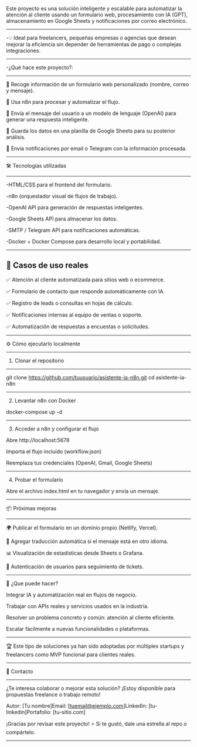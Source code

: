 Este proyecto es una solución inteligente y escalable para automatizar la atención al cliente usando un formulario web, procesamiento con IA (GPT), almacenamiento en Google Sheets y notificaciones por correo electrónico.

----------------------------------------------------------------------------------------------------------------------------------------------------------------------------------------------------------------------------
-💡 Ideal para freelancers, pequeñas empresas o agencias que desean mejorar la eficiencia sin depender de herramientas de pago o complejas integraciones.

----------------------------------------------------------------------------------------------------------------------------------------------------------------------------------------------------------------------------
-¿Qué hace este proyecto?:

----------------------------------------------------------------------------------------------------------------------------------------------------------------------------------------------------------------------------
🔹 Recoge información de un formulario web personalizado (nombre, correo y mensaje).

🔹 Usa n8n para procesar y automatizar el flujo.

🔹 Envía el mensaje del usuario a un modelo de lenguaje (OpenAI) para generar una respuesta inteligente.

🔹 Guarda los datos en una planilla de Google Sheets para su posterior análisis.

🔹 Envía notificaciones por email o Telegram con la información procesada.


----------------------------------------------------------------------------------------------------------------------------------------------------------------------------------------------------------------------------
🛠️ Tecnologías utilizadas

----------------------------------------------------------------------------------------------------------------------------------------------------------------------------------------------------------------------------
-HTML/CSS para el frontend del formulario.

-n8n (orquestador visual de flujos de trabajo).

-OpenAI API para generación de respuestas inteligentes.

-Google Sheets API para almacenar los datos.

-SMTP / Telegram API para notificaciones automáticas.

-Docker + Docker Compose para desarrollo local y portabilidad.

----------------------------------------------------------------------------------------------------------------------------------------------------------------------------------------------------------------------------
🎯 Casos de uso reales
----------------------------------------------------------------------------------------------------------------------------------------------------------------------------------------------------------------------------
✅ Atención al cliente automatizada para sitios web o ecommerce.

✅ Formulario de contacto que responde automáticamente con IA.

✅ Registro de leads o consultas en hojas de cálculo.

✅ Notificaciones internas al equipo de ventas o soporte.

✅ Automatización de respuestas a encuestas o solicitudes.

----------------------------------------------------------------------------------------------------------------------------------------------------------------------------------------------------------------------------
⚙️ Cómo ejecutarlo localmente

----------------------------------------------------------------------------------------------------------------------------------------------------------------------------------------------------------------------------
1. Clonar el repositorio

----------------------------------------------------------------------------------------------------------------------------------------------------------------------------------------------------------------------------
git clone https://github.com/tuusuario/asistente-ia-n8n.git
cd asistente-ia-n8n

----------------------------------------------------------------------------------------------------------------------------------------------------------------------------------------------------------------------------
2. Levantar n8n con Docker

docker-compose up -d

----------------------------------------------------------------------------------------------------------------------------------------------------------------------------------------------------------------------------
3. Acceder a n8n y configurar el flujo

Abre http://localhost:5678

Importa el flujo incluido (workflow.json)

Reemplaza tus credenciales (OpenAI, Gmail, Google Sheets)

----------------------------------------------------------------------------------------------------------------------------------------------------------------------------------------------------------------------------
4. Probar el formulario

Abre el archivo index.html en tu navegador y envía un mensaje.

----------------------------------------------------------------------------------------------------------------------------------------------------------------------------------------------------------------------------
📦 Próximas mejoras

----------------------------------------------------------------------------------------------------------------------------------------------------------------------------------------------------------------------------
🌍 Publicar el formulario en un dominio propio (Netlify, Vercel).

💬 Agregar traducción automática si el mensaje está en otro idioma.

📊 Visualización de estadísticas desde Sheets o Grafana.

🔐 Autenticación de usuarios para seguimiento de tickets.

----------------------------------------------------------------------------------------------------------------------------------------------------------------------------------------------------------------------------
💼 ¿Que puede hacer?

Integrar IA y automatización real en flujos de negocio.

Trabajar con APIs reales y servicios usados en la industria.

Resolver un problema concreto y común: atención al cliente eficiente.

Escalar fácilmente a nuevas funcionalidades o plataformas.

----------------------------------------------------------------------------------------------------------------------------------------------------------------------------------------------------------------------------
🏆 Este tipo de soluciones ya han sido adoptadas por múltiples startups y freelancers como MVP funcional para clientes reales.

----------------------------------------------------------------------------------------------------------------------------------------------------------------------------------------------------------------------------
📩 Contacto

----------------------------------------------------------------------------------------------------------------------------------------------------------------------------------------------------------------------------
¿Te interesa colaborar o mejorar esta solución? ¡Estoy disponible para propuestas freelance o trabajo remoto!

Autor: [Tu nombre]Email: [tuemail@ejemplo.com]LinkedIn: [tu-linkedin]Portafolio: [tu-sitio.com]

¡Gracias por revisar este proyecto! ⭐ Si te gustó, dale una estrella al repo o compártelo.

----------------------------------------------------------------------------------------------------------------------------------------------------------------------------------------------------------------------------
